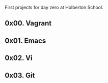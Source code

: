 First projects for day zero at Holberton School.
## 0x00. Vagrant
## 0x01. Emacs
## 0x02. Vi
## 0x03. Git
